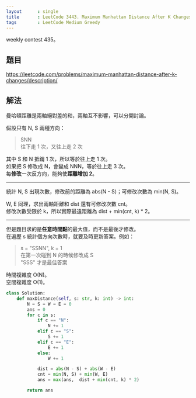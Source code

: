 ```yaml
---
layout      : single
title       : LeetCode 3443. Maximum Manhattan Distance After K Changes
tags        : LeetCode Medium Greedy
---
```

weekly contest 435。

## 題目

<https://leetcode.com/problems/maximum-manhattan-distance-after-k-changes/description/>

## 解法

曼哈頓距離是兩軸絕對差的和，兩軸互不影響，可以分開討論。  

假設只有 N, S 兩種方向：  
> SNN  
> 往下走 1 次，又往上走 2 次  

其中 S 和 N 抵銷 1 次，所以等於往上走 1 次。  
如果把 S 修改成 N，會變成 NNN，等於往上走 3 次。  
每**修改**一次反方向，能夠使**距離增加 2**。  

---

統計 N, S 出現次數，修改前的距離為 abs(N - S)；可修改次數為 min(N, S)。  

W, E 同理，求出兩軸距離和 dist 還有可修改次數 cnt。  
修改次數受限於 k，所以實際最遠距離為 dist + min(cnt, k) * 2。  

---

但是題目求的是**任意時間點**的最大值，而不是最後才修改。  
在遍歷 s 統計個方向次數時，就要及時更新答案。例如：  
> s = "SSNN", k = 1  
> 在第一次碰到 N 的時候修改成 S  
> "SSS" 才是最佳答案  

時間複雜度 O(N)。  
空間複雜度 O(1)。  

```python
class Solution:
    def maxDistance(self, s: str, k: int) -> int:
        N = S = W = E = 0
        ans = 0
        for c in s:
            if c == "N":
                N += 1
            elif c == "S":
                S += 1
            elif c == "E":
                E += 1
            else:
                W += 1

            dist = abs(N - S) + abs(W - E)
            cnt = min(N, S) + min(W, E)
            ans = max(ans,  dist + min(cnt, k) * 2)

        return ans
```
